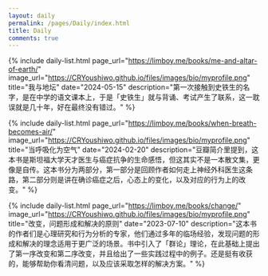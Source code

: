 ```yaml
---
layout: daily
permalink: /pages/Daily/index.html
title: Daily
comments: true
---
```


{% include daily-list.html 
  page_url="https://limboy.me/books/me-and-altar-of-earth/" 
  image_url="https://CRYoushiwo.github.io/files/images/bio/myprofile.png" 
  title="我与地坛" 
  date="2024-05-15" 
  description="第一次接触到史铁生的名字，是在中学的语文课本上，于是「史铁生」就与背诵、考试产生了联系，这一耽误就是几十年，好在最终没有错过。" 
%}

{% include daily-list.html 
  page_url="https://limboy.me/books/when-breath-becomes-air/" 
  image_url="https://CRYoushiwo.github.io/files/images/bio/myprofile.png" 
  title="当呼吸化为空气" 
  date="2024-02-20" 
  description="豆瓣简介里提到，这本书是斯坦福大学天才医生与癌症抗争的生命感悟，但这其实不是一本散文集，更像是自传。这本书分为两部分，第一部分是回顾作者如何走上神经外科医生这条路，第二部分则是讲在确诊癌症之后，心态上的变化，以及对应的行为上的改变。" 
%}

{% include daily-list.html 
  page_url="https://limboy.me/books/change/" 
  image_url="https://CRYoushiwo.github.io/files/images/bio/myprofile.png" 
  title="改变，问题形成和解决的原则" 
  date="2023-07-10" 
  description="这本书的作者们是心理研究和行为分析的专家，他们通过多年的临场经验，发现问题的形成和解决的理念适用于更广泛的场景。书中引入了「群论」理论，在此基础上提出了第一序改变和第二序改变，并且给出了一些实践过程中的例子。还是挺有收获的，能够帮助你看清问题，以及应该采取怎样的解决方案。" 
%}



